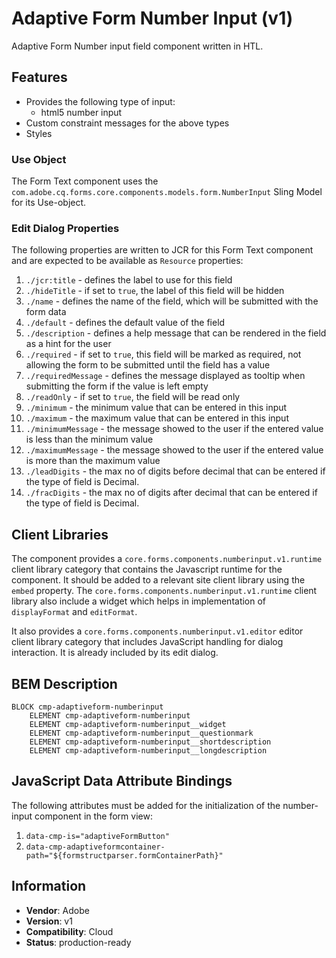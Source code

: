 <!--
Copyright 2022 Adobe

Licensed under the Apache License, Version 2.0 (the "License");
you may not use this file except in compliance with the License.
You may obtain a copy of the License at

    http://www.apache.org/licenses/LICENSE-2.0

Unless required by applicable law or agreed to in writing, software
distributed under the License is distributed on an "AS IS" BASIS,
WITHOUT WARRANTIES OR CONDITIONS OF ANY KIND, either express or implied.
See the License for the specific language governing permissions and
limitations under the License.
-->
Adaptive Form Number Input (v1)
====
Adaptive Form Number input field component written in HTL.

## Features

* Provides the following type of input:
  * html5 number input
* Custom constraint messages for the above types
* Styles

### Use Object
The Form Text component uses the `com.adobe.cq.forms.core.components.models.form.NumberInput` Sling Model for its Use-object.

### Edit Dialog Properties
The following properties are written to JCR for this Form Text component and are expected to be available as `Resource` properties:

1. `./jcr:title` - defines the label to use for this field
2. `./hideTitle` - if set to `true`, the label of this field will be hidden
3. `./name` - defines the name of the field, which will be submitted with the form data
4. `./default` - defines the default value of the field
5. `./description` - defines a help message that can be rendered in the field as a hint for the user
6. `./required` - if set to `true`, this field will be marked as required, not allowing the form to be submitted until the field has a value
7. `./requiredMessage` - defines the message displayed as tooltip when submitting the form if the value is left empty
8. `./readOnly` - if set to `true`, the field will be read only
9. `./minimum` - the minimum value that can be entered in this input
10. `./maximum` - the maximum value that can be entered in this input
11. `./minimumMessage` - the message showed to the user if the entered value is less than the minimum value
12. `./maximumMessage` - the message showed to the user if the entered value is more than the maximum value
13. `./leadDigits` - the max no of digits before decimal that can be entered if the type of field is Decimal.
14. `./fracDigits` - the max no of digits after decimal that can be entered if the type of field is Decimal.

## Client Libraries
The component provides a `core.forms.components.numberinput.v1.runtime` client library category that contains the Javascript runtime for the component. 
It should be added to a relevant site client library using the `embed` property. 
The `core.forms.components.numberinput.v1.runtime` client library also include a widget which helps in implementation of `displayFormat` and `editFormat`.

It also provides a `core.forms.components.numberinput.v1.editor` editor client library category that includes
JavaScript handling for dialog interaction. It is already included by its edit dialog.

## BEM Description
```
BLOCK cmp-adaptiveform-numberinput
    ELEMENT cmp-adaptiveform-numberinput
    ELEMENT cmp-adaptiveform-numberinput__widget
    ELEMENT cmp-adaptiveform-numberinput__questionmark
    ELEMENT cmp-adaptiveform-numberinput__shortdescription
    ELEMENT cmp-adaptiveform-numberinput__longdescription
```

## JavaScript Data Attribute Bindings

The following attributes must be added for the initialization of the number-input component in the form view:
1. `data-cmp-is="adaptiveFormButton"`
2. `data-cmp-adaptiveformcontainer-path="${formstructparser.formContainerPath}"`


## Information
* **Vendor**: Adobe
* **Version**: v1
* **Compatibility**: Cloud
* **Status**: production-ready